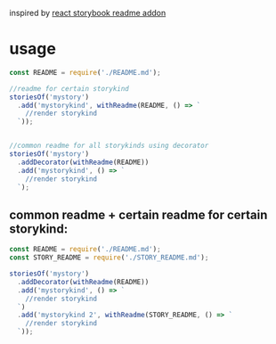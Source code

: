 inspired by [react storybook readme addon](https://github.com/tuchk4/storybook-readme)


# usage

```js
const README = require('./README.md');

//readme for certain storykind
storiesOf('mystory')
  .add('mystorykind', withReadme(README, () => `
    //render storykind
  `));


//common readme for all storykinds using decorator
storiesOf('mystory')
  .addDecorator(withReadme(README))
  .add('mystorykind', () => `
    //render storykind
  `);
```


## common readme + certain readme for certain storykind:

```js
const README = require('./README.md');
const STORY_README = require('./STORY_README.md');

storiesOf('mystory')
  .addDecorator(withReadme(README))
  .add('mystorykind', () => `
    //render storykind
  `)
  .add('mystorykind 2', withReadme(STORY_README, () => `
    //render storykind
  `));
```


